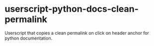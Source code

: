 # userscript-python-docs-clean-permalink
Userscript that copies a clean permalink on click on header anchor for python documentation.
